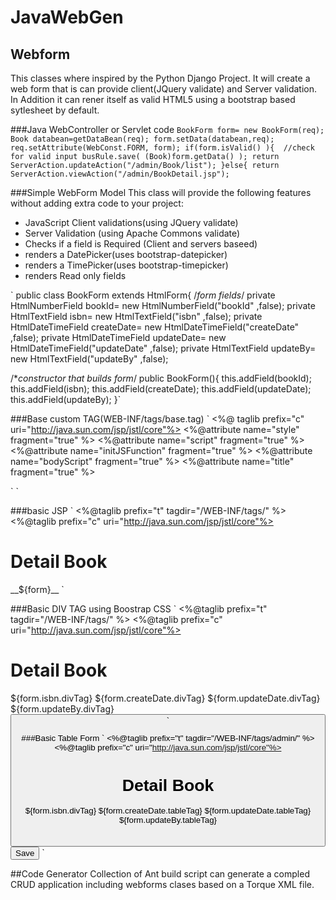 # JavaWebGen

## Webform
This classes where inspired by the Python Django Project.  It will create a web form that is can provide client(JQuery validate) and Server validation. 
In Addition it can rener itself as valid HTML5 using a bootstrap based sytlesheet by default.

###Java WebController or Servlet code
`
BookForm form= new BookForm(req);
Book databean=getDataBean(req);
form.setData(databean,req);
req.setAttribute(WebConst.FORM, form);
if(form.isValid() ){  //check for valid input
    busRule.save( (Book)form.getData() );
    return ServerAction.updateAction("/admin/Book/list");
}else{
    return ServerAction.viewAction("/admin/BookDetail.jsp");
`
    
###Simple WebForm Model
This class will provide the following features without adding extra code to your project:
* JavaScript Client validations(using JQuery validate)
* Server Validation (using Apache Commons validate)
* Checks if a field is Required (Client and servers baseed)
* renders a DatePicker(uses bootstrap-datepicker)
* renders a TimePicker(uses bootstrap-timepicker)
* renders Read only fields

`
public class BookForm extends HtmlForm{
/*form fields*/
private HtmlNumberField  bookId= new HtmlNumberField("bookId" ,false);
private HtmlTextField  isbn= new HtmlTextField("isbn" ,false);
private HtmlDateTimeField  createDate= new HtmlDateTimeField("createDate" ,false);
private HtmlDateTimeField  updateDate= new HtmlDateTimeField("updateDate" ,false);
private HtmlTextField  updateBy= new HtmlTextField("updateBy" ,false);

/**constructor that builds form*/
public BookForm(){
    this.addField(bookId);
    this.addField(isbn);
    this.addField(createDate);
    this.addField(updateDate);
    this.addField(updateBy);
}`

    
###Base custom TAG(WEB-INF/tags/base.tag)
`
<%@ taglib prefix="c" uri="http://java.sun.com/jsp/jstl/core"%>
<%@attribute name="style" fragment="true" %>
<%@attribute name="script" fragment="true" %>
<%@attribute name="initJSFunction" fragment="true" %>
<%@attribute name="bodyScript" fragment="true" %>
<%@attribute name="title" fragment="true" %>
<html lang="en">
<head>
<!-- Bootstrap -->
<link href='https://cdnjs.cloudflare.com/ajax/libs/twitter-bootstrap/3.3.7/css/bootstrap.css'	rel='stylesheet'>
<link href='<c:url value="/static/css/bootstrap-datepicker.min.css"/>'	rel='stylesheet'>
<link href='<c:url value="/static/css/bootstrap-timepicker.min.css"/>' rel='stylesheet'>
<link href='<c:url value="/static/css/webApp.css"/>' rel='stylesheet'>
<script>
function init(){
    <jsp:invoke fragment='initJSFunction'/>
}
</script>
 <script><jsp:invoke fragment='script' /></script>
<title><jsp:invoke fragment='title'/></title> 
</head>
<body onLoad="init()">
<div class='container'>
<div class='col-m'>	
	<div class='webApp'>
 <jsp:doBody/>
 </div>	 
</div>	
</div><!-- /.container --> `
<!-- jQuery (necessary for Bootstrap's JavaScript plugins) -->
<script src="https://ajax.googleapis.com/ajax/libs/jquery/1.12.4/jquery.min.js"></script>
<script src="https://cdnjs.cloudflare.com/ajax/libs/twitter-bootstrap/3.3.7/js/bootstrap.js"></script>
<script src='https://cdnjs.cloudflare.com/ajax/libs/jquery-validate/1.17.0/jquery.validate.min.js'></script>
<script src='<c:url value="/static/js/bootstrap-datepicker.min.js"/>'>
</script><script src='<c:url value="/static/js/bootstrap-timepicker.min.js"/>'></script><script>
<jsp:invoke fragment='bodyScript'/> 
</script>
</body>
</html>
`

###basic JSP
`
<%@taglib prefix="t" tagdir="/WEB-INF/tags/" %> 
<%@taglib prefix="c" uri="http://java.sun.com/jsp/jstl/core"%>
<h1>Detail Book</h1>
__${form}__
</div> 
</jsp:body>
</t:base>
`
 

###Basic DIV TAG using Boostrap CSS
`
<%@taglib prefix="t" tagdir="/WEB-INF/tags/" %> 
<%@taglib prefix="c" uri="http://java.sun.com/jsp/jstl/core"%>
<h1>Detail Book</h1>
<form id='dataFormId' name='dataForm' action ='/admin/Book/update' METHOD='post'>
<div class='form-group'>
${form.isbn.divTag}
${form.createDate.divTag}
${form.updateDate.divTag}
${form.updateBy.divTag}
<button id='button.update' class='btn btn-primary  btn-large' name='updateBut' Save</button>
</form>
</form-group>
</jsp:body>
</t:base>
`

###Basic Table Form
`
<%@taglib prefix="t" tagdir="/WEB-INF/tags/admin/" %> 
<%@taglib prefix="c" uri="http://java.sun.com/jsp/jstl/core"%>
<h1>Detail Book</h1>
<form id='dataFormId' name='dataForm' action ='/admin/Book/update' METHOD='post'>
<table>
${form.isbn.divTag}
${form.createDate.tableTag}
${form.updateDate.tableTag}
${form.updateBy.tableTag}
</table>
<button id='button.update' class='btn btn-primary  btn-large' name='updateBut' >Save</button>
</form></jsp:body>
</t:base>
`

##Code Generator 
Collection of Ant build script can generate a compled CRUD application including webforms clases based on a Torque XML file.
